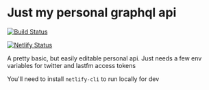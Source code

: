 # Just my personal graphql api
[![Build Status](https://travis-ci.com/ChrisW-B/PersonalApi.svg?branch=master)](https://travis-ci.com/ChrisW-B/PersonalApi)

[![Netlify Status](https://api.netlify.com/api/v1/badges/7e104dda-1939-4204-8c78-15745f2461b2/deploy-status)](https://app.netlify.com/sites/chrisbarry-personal-api/deploys)

A pretty basic, but easily editable personal api. Just needs a few env variables for twitter and lastfm access tokens

You'll need to install `netlify-cli` to run locally for dev
